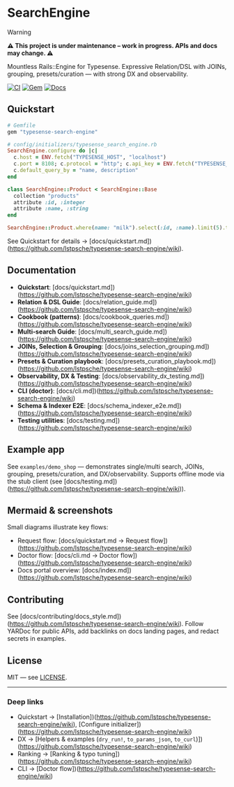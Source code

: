 # SearchEngine

> [!WARNING]
> **⚠️ This project is under maintenance – work in progress. APIs and docs may change. ⚠️**

Mountless Rails::Engine for Typesense. Expressive Relation/DSL with JOINs, grouping, presets/curation — with strong DX and observability.

[![CI][ci-badge]][ci-url] [![Gem][gem-badge]][gem-url] [![Docs][docs-badge]][docs-url]

## Quickstart

```ruby
# Gemfile
gem "typesense-search-engine"
```

```ruby
# config/initializers/typesense_search_engine.rb
SearchEngine.configure do |c|
  c.host = ENV.fetch("TYPESENSE_HOST", "localhost")
  c.port = 8108; c.protocol = "http"; c.api_key = ENV.fetch("TYPESENSE_API_KEY")
  c.default_query_by = "name, description"
end
```

```ruby
class SearchEngine::Product < SearchEngine::Base
  collection "products"
  attribute :id, :integer
  attribute :name, :string
end

SearchEngine::Product.where(name: "milk").select(:id, :name).limit(5).to_a
```

See Quickstart for details → [docs/quickstart.md])(https://github.com/lstpsche/typesense-search-engine/wiki).

## Documentation

- **Quickstart**: [docs/quickstart.md])(https://github.com/lstpsche/typesense-search-engine/wiki)
- **Relation & DSL Guide**: [docs/relation_guide.md])(https://github.com/lstpsche/typesense-search-engine/wiki)
- **Cookbook (patterns)**: [docs/cookbook_queries.md])(https://github.com/lstpsche/typesense-search-engine/wiki)
- **Multi‑search Guide**: [docs/multi_search_guide.md])(https://github.com/lstpsche/typesense-search-engine/wiki)
- **JOINs, Selection & Grouping**: [docs/joins_selection_grouping.md])(https://github.com/lstpsche/typesense-search-engine/wiki)
- **Presets & Curation playbook**: [docs/presets_curation_playbook.md])(https://github.com/lstpsche/typesense-search-engine/wiki)
- **Observability, DX & Testing**: [docs/observability_dx_testing.md])(https://github.com/lstpsche/typesense-search-engine/wiki)
- **CLI (doctor)**: [docs/cli.md])(https://github.com/lstpsche/typesense-search-engine/wiki)
- **Schema & Indexer E2E**: [docs/schema_indexer_e2e.md])(https://github.com/lstpsche/typesense-search-engine/wiki)
- **Testing utilities**: [docs/testing.md])(https://github.com/lstpsche/typesense-search-engine/wiki)

## Example app

See `examples/demo_shop` — demonstrates single/multi search, JOINs, grouping, presets/curation, and DX/observability. Supports offline mode via the stub client (see [docs/testing.md])(https://github.com/lstpsche/typesense-search-engine/wiki)).

## Mermaid & screenshots

Small diagrams illustrate key flows:
- Request flow: [docs/quickstart.md → Request flow])(https://github.com/lstpsche/typesense-search-engine/wiki)
- Doctor flow: [docs/cli.md → Doctor flow])(https://github.com/lstpsche/typesense-search-engine/wiki)
- Docs portal overview: [docs/index.md])(https://github.com/lstpsche/typesense-search-engine/wiki)

## Contributing

See [docs/contributing/docs_style.md])(https://github.com/lstpsche/typesense-search-engine/wiki). Follow YARDoc for public APIs, add backlinks on docs landing pages, and redact secrets in examples.

## License

MIT — see [LICENSE](./LICENSE).

---

### Deep links

- Quickstart → [Installation])(https://github.com/lstpsche/typesense-search-engine/wiki), [Configure initializer])(https://github.com/lstpsche/typesense-search-engine/wiki)
- DX → [Helpers & examples (`dry_run!`, `to_params_json`, `to_curl`)])(https://github.com/lstpsche/typesense-search-engine/wiki)
- Ranking → [Ranking & typo tuning])(https://github.com/lstpsche/typesense-search-engine/wiki)
- CLI → [Doctor flow])(https://github.com/lstpsche/typesense-search-engine/wiki)

<!-- Badge references (placeholders) -->
[ci-badge]: https://img.shields.io/github/actions/workflow/status/lstpsche/typesense-search-engine/ci.yml?branch=main
[ci-url]: #
[gem-badge]: https://img.shields.io/gem/v/typesense-search-engine.svg?label=gem
[gem-url]: https://rubygems.org/gems/typesense-search-engine
[docs-badge]: https://img.shields.io/badge/docs-index-blue
[docs-url]: https://github.com/lstpsche/typesense-search-engine/wiki
